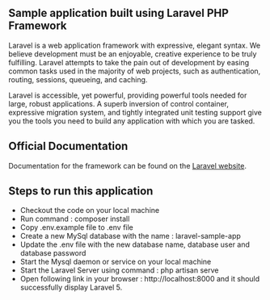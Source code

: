 ## Sample application built using Laravel PHP Framework

Laravel is a web application framework with expressive, elegant syntax. We believe development must be an enjoyable, creative experience to be truly fulfilling. Laravel attempts to take the pain out of development by easing common tasks used in the majority of web projects, such as authentication, routing, sessions, queueing, and caching.

Laravel is accessible, yet powerful, providing powerful tools needed for large, robust applications. A superb inversion of control container, expressive migration system, and tightly integrated unit testing support give you the tools you need to build any application with which you are tasked.

## Official Documentation

Documentation for the framework can be found on the [Laravel website](http://laravel.com/docs).

## Steps to run this application

* Checkout the code on your local machine
* Run command : composer install
* Copy .env.example file to .env file
* Create a new MySql database with the name : laravel-sample-app
* Update the .env file with the new database name, database user and database password
* Start the Mysql daemon or service on your local machine
* Start the Laravel Server using command : php artisan serve
* Open following link in your browser : http://localhost:8000 and it should successfully display Laravel 5.
